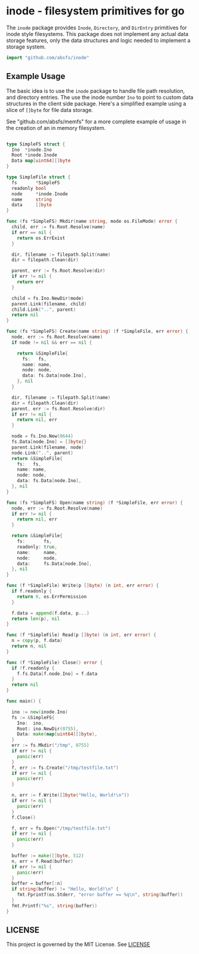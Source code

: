 # inode - filesystem primitives for go
The `inode` package provides `Inode`, `Directory`, and `DirEntry` primitives
for inode style filesystems. This package does not implement any actual data
storage features, only the data structures and logic needed to implement a
storage system.

```go
import "github.com/absfs/inode"
```

## Example Usage
The basic idea is to use the `inode` package to handle file path resolution,
and directory entries. The use the inode number `Ino` to point to custom
data structures in the client side package.  Here's a simplified example using
a slice of `[]byte` for file data storage.

See "github.com/absfs/memfs" for a more complete example of usage in the
creation of an in memory filesystem.


```go

type SimpleFS struct {
  Ino  *inode.Ino
  Root *inode.Inode
  Data map[uint64][]byte
}

type SimpleFile struct {
  fs       *SimpleFS
  readonly bool
  node     *inode.Inode
  name     string
  data     []byte
}

func (fs *SimpleFS) Mkdir(name string, mode os.FileMode) error {
  child, err := fs.Root.Resolve(name)
  if err == nil {
    return os.ErrExist
  }

  dir, filename := filepath.Split(name)
  dir = filepath.Clean(dir)

  parent, err := fs.Root.Resolve(dir)
  if err != nil {
    return err
  }

  child = fs.Ino.NewDir(mode)
  parent.Link(filename, child)
  child.Link("..", parent)
  return nil
}

func (fs *SimpleFS) Create(name string) (f *SimpleFile, err error) {
  node, err := fs.Root.Resolve(name)
  if node != nil && err == nil {

    return &SimpleFile{
      fs:   fs,
      name: name,
      node: node,
      data: fs.Data[node.Ino],
    }, nil
  }

  dir, filename := filepath.Split(name)
  dir = filepath.Clean(dir)
  parent, err := fs.Root.Resolve(dir)
  if err != nil {
    return nil, err
  }

  node = fs.Ino.New(0644)
  fs.Data[node.Ino] = []byte{}
  parent.Link(filename, node)
  node.Link("..", parent)
  return &SimpleFile{
    fs:   fs,
    name: name,
    node: node,
    data: fs.Data[node.Ino],
  }, nil
}

func (fs *SimpleFS) Open(name string) (f *SimpleFile, err error) {
  node, err := fs.Root.Resolve(name)
  if err != nil {
    return nil, err
  }

  return &SimpleFile{
    fs:       fs,
    readonly: true,
    name:     name,
    node:     node,
    data:     fs.Data[node.Ino],
  }, nil
}

func (f *SimpleFile) Write(p []byte) (n int, err error) {
  if f.readonly {
    return 0, os.ErrPermission
  }

  f.data = append(f.data, p...)
  return len(p), nil
}

func (f *SimpleFile) Read(p []byte) (n int, err error) {
  n = copy(p, f.data)
  return n, nil
}

func (f *SimpleFile) Close() error {
  if !f.readonly {
    f.fs.Data[f.node.Ino] = f.data
  }
  return nil
}

func main() {

  ino := new(inode.Ino)
  fs := &SimpleFS{
    Ino:  ino,
    Root: ino.NewDir(0755),
    Data: make(map[uint64][]byte),
  }
  err := fs.Mkdir("/tmp", 0755)
  if err != nil {
    panic(err)
  }
  f, err := fs.Create("/tmp/testfile.txt")
  if err != nil {
    panic(err)
  }

  n, err := f.Write([]byte("Hello, World!\n"))
  if err != nil {
    panic(err)
  }
  f.Close()

  f, err = fs.Open("/tmp/testfile.txt")
  if err != nil {
    panic(err)
  }

  buffer := make([]byte, 512)
  n, err = f.Read(buffer)
  if err != nil {
    panic(err)
  }
  buffer = buffer[:n]
  if string(buffer) != "Hello, World!\n" {
    fmt.Fprintf(os.Stderr, "error buffer == %q\n", string(buffer))
  }
  fmt.Printf("%s", string(buffer))
}

```

## LICENSE

This project is governed by the MIT License. See [LICENSE](https://github.com/absfs/inode/blob/master/LICENSE)

